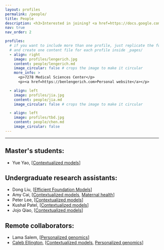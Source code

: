 ```yaml
---
layout: profiles
permalink: /people/
title: People
description: <h3>Interested in joining? <a href=https://docs.google.com/forms/d/e/1FAIpQLSctsfvSMoNk9YnCYSGWTYE2he-dR3lpD9QOmQaRtCvwH3X7Hg/viewform>Apply here</a>.</h3>
nav: true
nav_order: 2

profiles:
  # if you want to include more than one profile, just replicate the following block
  # and create one content file for each profile inside _pages/
  - align: right
    image: profiles/lengerich.jpg
    content: people/lengerich.md
    image_circular: false # crops the image to make it circular
    more_info: >
      <p>7278 Medical Sciences Center</p>
      <p><a href=https://benlengerich.com>Personal website</a></p>

  - align: left
    image: profiles/jia.jpg
    content: people/jia.md
    image_circular: false # crops the image to make it circular

  - align: left
    image: profiles/tbd.jpg
    content: people/chen.md
    image_circular: false
---
```


---

## Master's students:

- Yue Yao, [[Contextualized models](/projects/1_contextualized)]

## Undergraduate research assistants:

- Dong Liu, [[Efficient Foundation Models](/projects/4_efficient_foundation)]
- Amy Cai, [[Contextualized models](/projects/1_contextualized), [Maternal health](/projects/7_maternal)]
- Peter Lee, [[Contextualized models](/projects/1_contextualized)]
- Kushal Patel, [[Contextualized models](/projects/1_contextualized)]
- Jojo Qiao, [[Contextualized models](/projects/1_contextualized)]

## Remote collaborators:

- Lama Salem, [[Personalized genomics](/projects/5_personalized_genomics)]
- [Caleb Ellington](https://cnellington.github.io/), [[Contextualized models](/projects/1_contextualized), [Personalized genomics](/projects/5_personalized_genomics)]